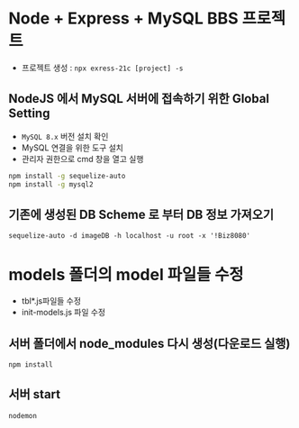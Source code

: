 # Node + Express + MySQL BBS 프로젝트

- 프로젝트 생성 : `npx exress-21c [project] -s`

## NodeJS 에서 MySQL 서버에 접속하기 위한 Global Setting

- `MySQL 8.x` 버전 설치 확인
- MySQL 연결을 위한 도구 설치
- 관리자 권한으로 cmd 창을 열고 실행

```bash
npm install -g sequelize-auto
npm install -g mysql2
```

## 기존에 생성된 DB Scheme 로 부터 DB 정보 가져오기

`sequelize-auto -d imageDB -h localhost -u root -x '!Biz8080'`

# models 폴더의 model 파일들 수정

- tbl\*.js파일들 수정
- init-models.js 파일 수정

## 서버 폴더에서 node_modules 다시 생성(다운로드 실행)

`npm install`

## 서버 start

`nodemon`

